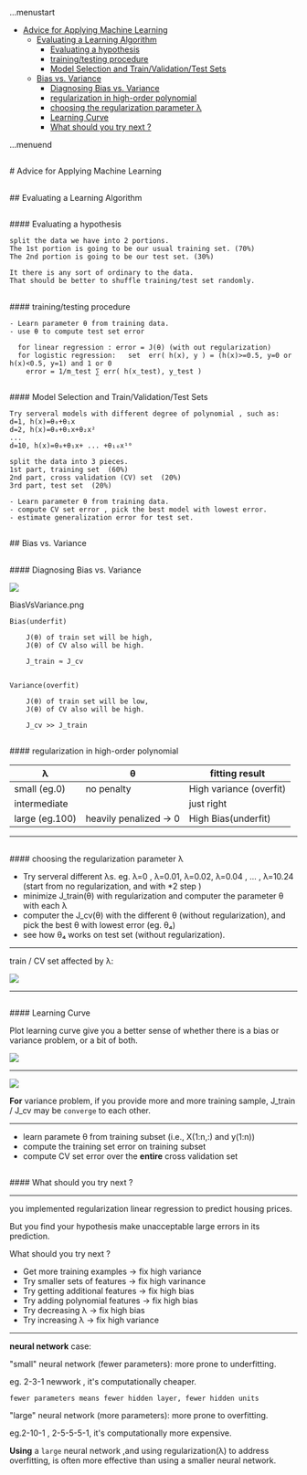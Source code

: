 ...menustart

 - [Advice for Applying Machine Learning](#68d3cfbbc89d95b35d0d45b599f6cf74)
   - [Evaluating a Learning Algorithm](#3ec179b6c0e3e96ee6b0629d4c3b92ac)
     - [Evaluating a hypothesis](#b9af6d27e0fe127a70b5f0104eb1aeb2)
     - [training/testing procedure](#8a9c44e950f9cc7463bb7b9ac3d17180)
     - [Model Selection and Train/Validation/Test Sets](#2f0617787b3e1c5f3b6b37a52cbd7ed1)
   - [Bias vs. Variance](#a52f9a77971bc5c163e9040d5142a50a)
     - [Diagnosing Bias vs. Variance](#713d2bd98e92803db5e42aa3e39895e1)
     - [regularization in high-order polynomial](#322ae1bc590fce3811ec460541460d63)
     - [choosing the regularization parameter λ](#6ec33b8ff0734363f1d6bf897c1709cb)
     - [Learning Curve](#1d88cab8749545f0c0c6efe16d64c780)
     - [What should you try next ?](#bea09adf1a4b8e8ccb2a6f3cd2d04e84)

...menuend




<h2 id="68d3cfbbc89d95b35d0d45b599f6cf74"></h2>
# Advice for Applying Machine Learning

<h2 id="3ec179b6c0e3e96ee6b0629d4c3b92ac"></h2>
## Evaluating a Learning Algorithm

<h2 id="b9af6d27e0fe127a70b5f0104eb1aeb2"></h2>
#### Evaluating a hypothesis 

    split the data we have into 2 portions.
    The 1st portion is going to be our usual training set. (70%)
    The 2nd portion is going to be our test set. (30%)
    
    It there is any sort of ordinary to the data.
    That should be better to shuffle training/test set randomly.


<h2 id="8a9c44e950f9cc7463bb7b9ac3d17180"></h2>
#### training/testing procedure

    - Learn parameter θ from training data.
    - use θ to compute test set error 
      
      for linear regression : error = J(θ) (with out regularization)
      for logistic regression:   set  err( h(x), y ) = (h(x)>=0.5, y=0 or h(x)<0.5, y=1) and 1 or 0
    	error = 1/m_test ∑ err( h(x_test), y_test )


<h2 id="2f0617787b3e1c5f3b6b37a52cbd7ed1"></h2>
#### Model Selection and Train/Validation/Test Sets

    Try serveral models with different degree of polynomial , such as:
    d=1, h(x)=θ₀+θ₁x
    d=2, h(x)=θ₀+θ₁x+θ₂x²
    ...
    d=10, h(x)=θ₀+θ₁x+ ... +θ₁₀x¹⁰

    split the data into 3 pieces.
    1st part, training set  (60%)
    2nd part, cross validation (CV) set  (20%)
    3rd part, test set  (20%)

    - Learn parameter θ from training data.
    - compute CV set error , pick the best model with lowest error.
    - estimate generalization error for test set.
    
    
<h2 id="a52f9a77971bc5c163e9040d5142a50a"></h2>
## Bias vs. Variance

<h2 id="713d2bd98e92803db5e42aa3e39895e1"></h2>
#### Diagnosing Bias vs. Variance

![](https://raw.githubusercontent.com/mebusy/notes/master/imgs/BiasVsVariance.png)

BiasVsVariance.png

    Bias(underfit)
    
        J(θ) of train set will be high,
        J(θ) of CV also will be high.
        
        J_train ≈ J_cv
    
    
    Variance(overfit)
    
        J(θ) of train set will be low,
        J(θ) of CV also will be high.
        
        J_cv >> J_train


<h2 id="322ae1bc590fce3811ec460541460d63"></h2>
#### regularization in high-order polynomial

λ	|		θ	|	fitting result
---|---|---
small (eg.0)	| no penalty  	|	  High variance (overfit)
intermediate 	|			|	just right
large (eg.100) | heavily penalized → 0 | High Bias(underfit)


---

<h2 id="6ec33b8ff0734363f1d6bf897c1709cb"></h2>
#### choosing the regularization parameter λ

 - Try serveral different λs. eg. λ=0 , λ=0.01, λ=0.02, λ=0.04  , ... , λ=10.24 (start from no regularization, and with *2 step )
 - minimize J_train(θ) with regularization and computer the parameter θ with each λ
 - computer the J_cv(θ) with the different θ (without regularization), and pick the best θ with lowest error (eg. θ₄)
 - see how θ₄ works on test set (without regularization).

---

train / CV set affected by λ:

![](https://raw.githubusercontent.com/mebusy/notes/master/imgs/regularization_BiasVsVariance.png)

---

<h2 id="1d88cab8749545f0c0c6efe16d64c780"></h2>
#### Learning Curve

Plot learning curve give you a better sense of whether there is a bias or variance problem, or a bit of both.

![](https://raw.githubusercontent.com/mebusy/notes/master/imgs/LearnCurve_high_bias.png)

---

![](https://raw.githubusercontent.com/mebusy/notes/master/imgs/LearnCurve_high_variance.png)

**For** variance problem, if you provide more and more training sample, J_train / J_cv may be `converge` to each other.

--- 
 - learn paramete θ from training subset (i.e., X(1:n,:) and y(1:n))
 - compute the training set error on training subset
 - compute CV set error over the **entire** cross validation set

<h2 id="bea09adf1a4b8e8ccb2a6f3cd2d04e84"></h2>
#### What should you try next ?

--- 

you implemented regularization linear regression to predict housing prices. 

But you find your hypothesis make unacceptable large errors in its prediction.

What should you try next ?

- Get more training examples  -> fix high variance
- Try smaller sets of features  -> fix high varinance
- Try getting additional features -> fix high bias
- Try adding polynomial features  -> fix high bias
- Try decreasing λ	-> fix high bias
- Try increasing λ	-> fix high variance

---

**neural network** case:

"small" neural network (fewer parameters): more prone to underfitting.

eg. 2-3-1 newwork , it's computationally cheaper.

`fewer parameters means fewer hidden layer, fewer hidden units`

"large" neural network (more parameters): more prone to overfitting.

eg.2-10-1 , 2-5-5-5-1, it's computationally more expensive.

**Using** a `large` neural network ,and using regularization(λ) to address overfitting, is often more effective than using a smaller neural network.


